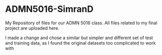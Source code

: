 # ADMN5016-SimranD
My Repository of files for our ADMN 5016 class.
All files related to my final project are uploaded here.

I made a change and chose a similar but simpler and different set of test and training data, as I found the original datasets too complicated to work with
